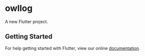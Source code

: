 # owllog

A new Flutter project.

## Getting Started

For help getting started with Flutter, view our online
[documentation](https://flutter.io/).
